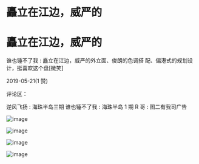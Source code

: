 # 矗立在江边，威严的

# 矗立在江边，威严的

谁也锤不了我 : 矗立在江边，威严的外立面、俊朗的色调搭 配、偏港式的规划设计，挺喜欢这个盘[微笑]

2019-05-21(1 赞)

评论区：

逆风飞扬 : 海珠半岛三期 谁也锤不了我 : 海珠半岛 1 期 R 哥 : 图二有我司广告

![image](img/Image_0336.png)

![image](img/Image_0345.png)

![image](img/Image_0355.png)

![image](img/Image_0365.png)